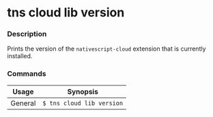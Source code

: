 # tns cloud lib version

### Description

Prints the version of the `nativescript-cloud` extension that is currently installed.

### Commands

Usage | Synopsis
------|-------
General | `$ tns cloud lib version`
